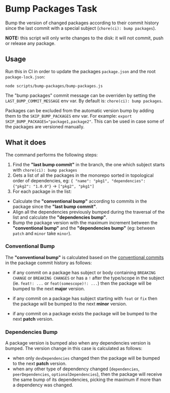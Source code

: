 # Bump Packages Task

Bump the version of changed packages according to their commit history since the last commit with a special subject (`chore(ci): bump packages`).

**NOTE:** this script will only write changes to the disk: it will not commit, push or release any package.

## Usage

Run this in CI in order to update the packages `package.json` and the root `package-lock.json`:

```
node scripts/bump-packages/bump-packages.js
```

The "bump packages" commit message can be overriden by setting the `LAST_BUMP_COMMIT_MESSAGE` env var. By default is: `chore(ci): bump packages`.

Packages can be excluded from the automatic version bump by adding them to the `SKIP_BUMP_PACKAGES` env var. For example: `export SKIP_BUMP_PACKAGES="package1,package2"`. This can be used in case some of the packages are versioned manually.

## What it does

The command performs the following steps:

1. Find the **"last bump commit"** in the branch, the one which subject starts with `chore(ci): bump packages`
2. Gets a list of all the packages in the monorepo sorted in topological order of dependencies, eg: `{ "name": "pkg1", "dependencies": {"pkg2": "1.0.0"}` -> `["pkg2", "pkg1"]`
3. For each package in the list:

- Calculate the **"conventional bump"** according to commits in the package since the **"last bump commit"**.
- Align all the dependencies previously bumped during the traversal of the list and calculate the **"dependencies bump"**.
- Bump the package version with the maximum increment between the **"conventional bump"** and the **"dependencies bump"** (eg: between `patch` and `minor` take `minor`).

### Conventional Bump

The **"conventional bump"** is calculated based on the [conventional commits](https://www.conventionalcommits.org/en/v1.0.0/) in the package commit history as follows:

- if any commit on a package has subject or body containing `BREAKING CHANGE` or `BREAKING CHANGES` or has a `!` after the type/scope in the subject (ie. `feat!: ...` or `feat(somescope)!: ...`) then the package will be bumped to the next **major** version.

- if any commit on a package has subject starting with `feat` or `fix` then the package will be bumped to the next **minor** version.

- if any commit on a package exists the package will be bumped to the next **patch** version.

### Dependencies Bump

A package version is bumped also when any dependencies version is bumped. The version change in this case is calculated as follows:

- when only `devDependencies` changed then the package will be bumped to the next **patch** version.
- when any other type of dependency changed (`dependencies`, `peerDependencies`, `optionalDependencies`), then the package will receive the same bump of its dependencies, picking the maximum if more than a dependency was changed.

